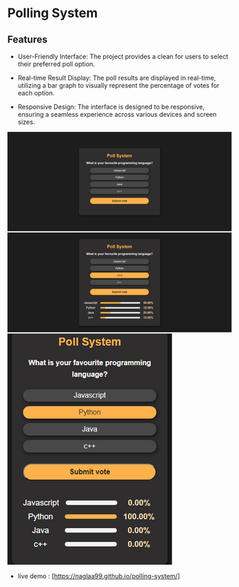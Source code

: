 #  Polling System

## Features

- User-Friendly Interface: The project provides a clean 
  for users to select their preferred poll option.

- Real-time Result Display: The poll results are displayed in real-time, utilizing a bar graph to visually represent the percentage of votes for each option.

- Responsive Design: The interface is designed to be responsive, ensuring a seamless experience across various devices and screen sizes.




![preview img](./screen_preview/Desk.png)
![preview img](./screen_preview/active.png)
![preview img](./screen_preview/mob.png)


- live demo : [https://naglaa99.github.io/polling-system/]
